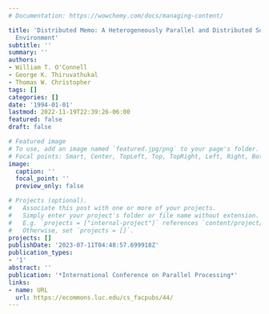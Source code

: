 ```yaml
---
# Documentation: https://wowchemy.com/docs/managing-content/

title: 'Distributed Memo: A Heterogeneously Parallel and Distributed Software Programming
  Environment'
subtitle: ''
summary: ''
authors:
- William T. O'Connell
- George K. Thiruvathukal
- Thomas W. Christopher
tags: []
categories: []
date: '1994-01-01'
lastmod: 2022-11-19T22:39:26-06:00
featured: false
draft: false

# Featured image
# To use, add an image named `featured.jpg/png` to your page's folder.
# Focal points: Smart, Center, TopLeft, Top, TopRight, Left, Right, BottomLeft, Bottom, BottomRight.
image:
  caption: ''
  focal_point: ''
  preview_only: false

# Projects (optional).
#   Associate this post with one or more of your projects.
#   Simply enter your project's folder or file name without extension.
#   E.g. `projects = ["internal-project"]` references `content/project/deep-learning/index.md`.
#   Otherwise, set `projects = []`.
projects: []
publishDate: '2023-07-11T04:48:57.699918Z'
publication_types:
- '1'
abstract: ''
publication: '*International Conference on Parallel Processing*'
links:
- name: URL
  url: https://ecommons.luc.edu/cs_facpubs/44/
---
```

